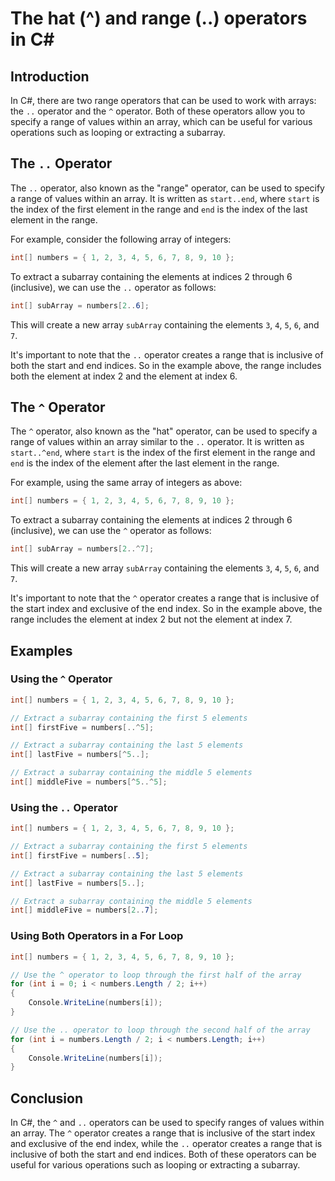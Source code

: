 # The hat (^) and range (..) operators in C#

## **Introduction**

In C#, there are two range operators that can be used to work with arrays: the `..` operator and the `^` operator. Both of these operators allow you to specify a range of values within an array, which can be useful for various operations such as looping or extracting a subarray.

## **The** `..` Operator

The `..` operator, also known as the "range" operator, can be used to specify a range of values within an array. It is written as `start..end`, where `start` is the index of the first element in the range and `end` is the index of the last element in the range.

For example, consider the following array of integers:

```csharp
int[] numbers = { 1, 2, 3, 4, 5, 6, 7, 8, 9, 10 };
```

To extract a subarray containing the elements at indices 2 through 6 (inclusive), we can use the `..` operator as follows:

```csharp
int[] subArray = numbers[2..6];
```

This will create a new array `subArray` containing the elements `3`, `4`, `5`, `6`, and `7`.

It's important to note that the `..` operator creates a range that is inclusive of both the start and end indices. So in the example above, the range includes both the element at index 2 and the element at index 6.

## **The** `^` Operator

The `^` operator, also known as the "hat" operator, can be used to specify a range of values within an array similar to the `..` operator. It is written as `start..^end`, where `start` is the index of the first element in the range and `end` is the index of the element after the last element in the range.

For example, using the same array of integers as above:

```csharp
int[] numbers = { 1, 2, 3, 4, 5, 6, 7, 8, 9, 10 };
```

To extract a subarray containing the elements at indices 2 through 6 (inclusive), we can use the `^` operator as follows:

```csharp
int[] subArray = numbers[2..^7];
```

This will create a new array `subArray` containing the elements `3`, `4`, `5`, `6`, and `7`.

It's important to note that the `^` operator creates a range that is inclusive of the start index and exclusive of the end index. So in the example above, the range includes the element at index 2 but not the element at index 7.

## Examples

### **Using the** `^` Operator

```csharp
int[] numbers = { 1, 2, 3, 4, 5, 6, 7, 8, 9, 10 };

// Extract a subarray containing the first 5 elements
int[] firstFive = numbers[..^5];

// Extract a subarray containing the last 5 elements
int[] lastFive = numbers[^5..];

// Extract a subarray containing the middle 5 elements
int[] middleFive = numbers[^5..^5];
```

### **Using the** `..` Operator

```csharp
int[] numbers = { 1, 2, 3, 4, 5, 6, 7, 8, 9, 10 };

// Extract a subarray containing the first 5 elements
int[] firstFive = numbers[..5];

// Extract a subarray containing the last 5 elements
int[] lastFive = numbers[5..];

// Extract a subarray containing the middle 5 elements
int[] middleFive = numbers[2..7];
```

### **Using Both Operators in a For Loop**

```csharp
int[] numbers = { 1, 2, 3, 4, 5, 6, 7, 8, 9, 10 };

// Use the ^ operator to loop through the first half of the array
for (int i = 0; i < numbers.Length / 2; i++)
{
    Console.WriteLine(numbers[i]);
}

// Use the .. operator to loop through the second half of the array
for (int i = numbers.Length / 2; i < numbers.Length; i++)
{
    Console.WriteLine(numbers[i]);
}
```

## **Conclusion**

In C#, the `^` and `..` operators can be used to specify ranges of values within an array. The `^` operator creates a range that is inclusive of the start index and exclusive of the end index, while the `..` operator creates a range that is inclusive of both the start and end indices. Both of these operators can be useful for various operations such as looping or extracting a subarray.